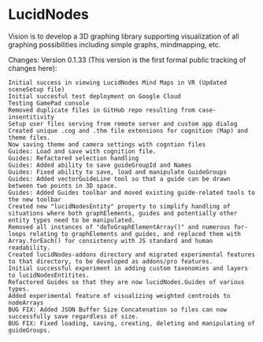 # LucidNodes
Vision is to develop a 3D graphing library supporting visualization of all graphing possibilities including simple graphs, mindmapping, etc.

Changes: Version 0.1.33 (This version is the first formal public tracking of changes here):

	Initial success in viewing LucidNodes Mind Maps in VR (Updated sceneSetup file)
	Initial succesful test deployment on Google Cloud
	Testing GamePad console	
	Removed duplicate files in GitHub repo resulting from case-insentitivity
	Setup user files serving from remote server and custom app dialog
	Created unique .cog and .thm file extensions for cognition (Map) and theme files.
	Now saving theme and camera settings with cogntion files
	Guides: Load and save with cognition file.
	Guides: Refactored selection handling
	Guides: Added ability to save guideGroupId and Names
	Guides: Fixed ability to save, load and manipulate GuideGroups
	Guides: Added vectorGuideLine tool so that a guide can be drawn between two points in 3D space.
	Guides: Added Guides toolbar and moved existing guide-related tools to the new toolbar
	Created new "lucidNodesEntity" property to simplify handling of situations where both graphElements, guides and potentially other entity types need to be manipulated.
	Removed all instances of "doToGraphElementArray()" and numerous for-loops relating to graphElements and guides, and replaced them with Array.forEach() for consistency with JS standard and human readability.
	Created lucidNodes-addons directory and migrated experimental features to that directory, to be developed as addons/pro features.
	Initial successful experiment in adding custom taxonomies and layers to lucidNodesEntitites.
	Refactored Guides so that they are now lucidNodes.Guides of various types.
	Added experimental feature of visualizing weighted centroids to nodeArrays
	BUG FIX: Added JSON Buffer Size Concatenation so files can now successfully save regardless of size.
	BUG FIX: Fixed loading, saving, creating, deleting and manipulating of guideGroups.
